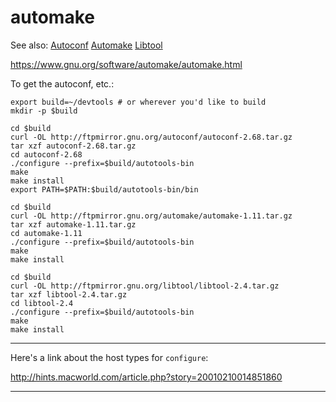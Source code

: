 # automake

See also:
 [Autoconf](Autoconf.md)
 [Automake](Automake.md)
 [Libtool](Libtool.md)

https://www.gnu.org/software/automake/automake.html

To get the autoconf, etc.:

    export build=~/devtools # or wherever you'd like to build
    mkdir -p $build
    
    cd $build
    curl -OL http://ftpmirror.gnu.org/autoconf/autoconf-2.68.tar.gz
    tar xzf autoconf-2.68.tar.gz
    cd autoconf-2.68
    ./configure --prefix=$build/autotools-bin
    make
    make install
    export PATH=$PATH:$build/autotools-bin/bin
    
    cd $build
    curl -OL http://ftpmirror.gnu.org/automake/automake-1.11.tar.gz
    tar xzf automake-1.11.tar.gz
    cd automake-1.11
    ./configure --prefix=$build/autotools-bin
    make
    make install
    
    cd $build
    curl -OL http://ftpmirror.gnu.org/libtool/libtool-2.4.tar.gz
    tar xzf libtool-2.4.tar.gz
    cd libtool-2.4
    ./configure --prefix=$build/autotools-bin
    make
    make install

---

Here's a link about the host types for ```configure```:

http://hints.macworld.com/article.php?story=20010210014851860

---